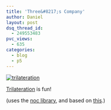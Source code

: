```yaml
---
title: 'Three&#8217;s Company'
author: Daniel
layout: post
dsq_thread_id:
  - 249553483
pvc_views:
  - 635
categories:
  - blog
  - p5
---
```

<p><a href="http://shiffman.net/p5/trilateration2/"><img src="http://shiffman.net/p5/trilateration.jpg" alt="trilateration"/></a></p>
<p><a href="http://shiffman.net/p5/trilateration2/">Trilateration</a> is fun!</p>
<p>(uses the <a href="http://shiffman.net/teaching/the-nature-of-code/library/">noc library</a>, and based on <a href="http://en.wikipedia.org/wiki/Trilateration">this</a>.)</p>
